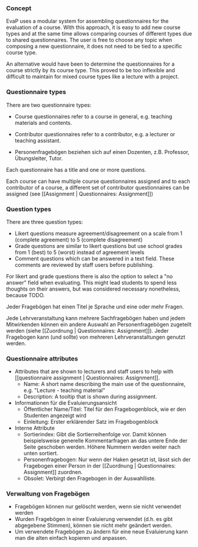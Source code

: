 ### Concept

EvaP uses a modular system for assembling questionnaires for the evaluation of a course. With this approach, it is easy to add new course types and at the same time allows comparing courses of different types due to shared questionnaires. The user is free to choose any topic when composing a new questionnaire, it does not need to be tied to a specific course type.

An alternative would have been to determine the questionnaires for a course strictly by its course type. This proved to be too inflexible and difficult to maintain for mixed course types like a lecture with a project.

### Questionnaire types

There are two questionnaire types:
* Course questionnaires refer to a course in general, e.g. teaching materials and contents. 
* Contributor questionnaires refer to a contributor, e.g. a lecturer or teaching assistant.

* Personenfragebögen beziehen sich auf einen Dozenten, z.B. Professor, Übungsleiter, Tutor. 

Each questionnaire has a title and one or more questions.

Each course can have multiple course questionnaires assigned and to each contributor of a course, a different set of contributor questionnaires can be assigned (see [[Assignment | Questionnaires: Assignment]])


### Question types

There are three question types:
* Likert questions measure agreement/disagreement on a scale from 1 (complete agreement) to 5 (complete disagreement)
* Grade questions are similar to likert questions but use school grades from 1 (best) to 5 (worst) instead of agreement levels
* Comment questions which can be answered in a text field. These comments are reviewed by staff users before publishing.

For likert and grade questions there is also the option to select a "no answer" field when evaluating. This might lead students to spend less thoughts on their answers, but was considered necessary nonetheless, because TODO.



Jeder Fragebögen hat einen Titel je Sprache und eine oder mehr Fragen.

Jede Lehrveranstaltung kann mehrere Sachfragebögen haben und jedem Mitwirkenden können ein andere Auswahl an Personenfragebögen zugeteilt werden (siehe [[Zuordnung | Questionnaires: Assignment]]). Jeder Fragebogen kann (und sollte) von mehreren Lehrveranstaltungen genutzt werden.


### Questionnaire attributes

* Attributes that are shown to lecturers and staff users to help with [[questionnaire assignment | Questionnaires: Assignment]].
  * Name: A short name describing the main use of the questionnaire, e.g. "Lecture - teaching material"
  * Description: A tooltip that is shown during assignment.
* Informationen für die Evaluierungsansicht
  * Öffentlicher Name/Titel: Titel für den Fragebogenblock, wie er den Studenten angezeigt wird
  * Einleitung: Erster erklärender Satz im Fragebogenblock
* Interne Attribute
  * Sortierindex: Gibt die Sortierreihenfolge vor. Damit können beispielsweise generelle Kommentarfragen an das untere Ende der Seite geschoben werden. Höhere Nummern werden weiter nach unten sortiert.
  * Personenfragebogen: Nur wenn der Haken gesetzt ist, lässt sich der Fragebogen einer Person in der [[Zuordnung | Questionnaires: Assignment]] zuordnen.
  * Obsolet: Verbirgt den Fragebogen in der Auswahlliste.


### Verwaltung von Fragebögen

* Fragebögen können nur gelöscht werden, wenn sie nicht verwendet werden
* Wurden Fragebögen in einer Evaluierung verwendet (d.h. es gibt abgegebene Stimmen), können sie nicht mehr geändert werden.
* Um verwendete Fragebögen zu ändern für eine neue Evaluierung kann man die alten einfach kopieren und anpassen.